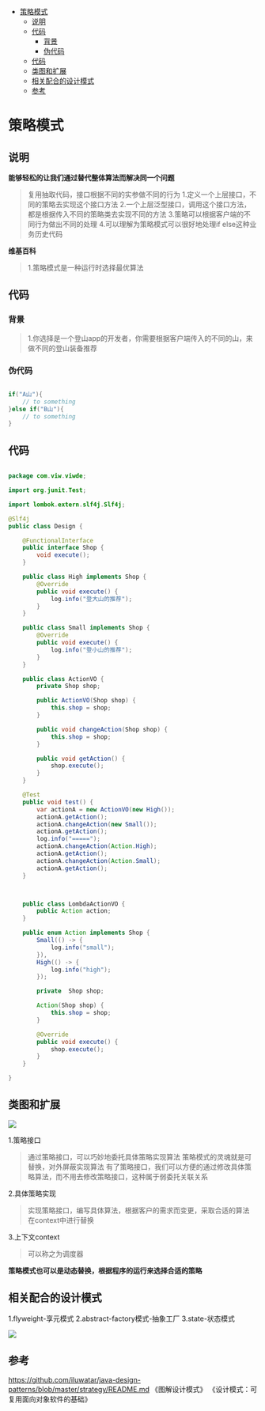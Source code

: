 
<!-- TOC -->

- [策略模式](#策略模式)
  - [说明](#说明)
  - [代码](#代码)
    - [背景](#背景)
    - [伪代码](#伪代码)
  - [代码](#代码-1)
  - [类图和扩展](#类图和扩展)
  - [相关配合的设计模式](#相关配合的设计模式)
  - [参考](#参考)

<!-- /TOC -->
# 策略模式



## 说明

**能够轻松的让我们通过替代整体算法而解决同一个问题**

> 复用抽取代码，接口根据不同的实参做不同的行为
> 1.定义一个上层接口，不同的策略去实现这个接口方法
> 2.一个上层泛型接口，调用这个接口方法，都是根据传入不同的策略类去实现不同的方法
> 3.策略可以根据客户端的不同行为做出不同的处理
> 4.可以理解为策略模式可以很好地处理if else这种业务历史代码

**维基百科**

> 1.策略模式是一种运行时选择最优算法


## 代码


### 背景

> 1.你选择是一个登山app的开发者，你需要根据客户端传入的不同的山，来做不同的登山装备推荐


### 伪代码

```java

if("A山"){
    // to something
}else if("B山"){
    // to something
}

```

## 代码

```java

package com.viw.viwde;

import org.junit.Test;

import lombok.extern.slf4j.Slf4j;

@Slf4j
public class Design {

    @FunctionalInterface
    public interface Shop {
        void execute();
    }

    public class High implements Shop {
        @Override
        public void execute() {
            log.info("登大山的推荐");
        }
    }

    public class Small implements Shop {
        @Override
        public void execute() {
            log.info("登小山的推荐");
        }
    }

    public class ActionVO {
        private Shop shop;

        public ActionVO(Shop shop) {
            this.shop = shop;
        }

        public void changeAction(Shop shop) {
            this.shop = shop;
        }

        public void getAction() {
            shop.execute();
        }
    }

    @Test
    public void test() {
        var actionA = new ActionVO(new High());
        actionA.getAction();
        actionA.changeAction(new Small());
        actionA.getAction();
        log.info("=====");
        actionA.changeAction(Action.High);
        actionA.getAction();
        actionA.changeAction(Action.Small);
        actionA.getAction();
    }



    public class LombdaActionVO {
        public Action action;
    }

    public enum Action implements Shop {
        Small(() -> {
            log.info("small");
        }),
        High(() -> {
            log.info("high");
        });

        private  Shop shop;

        Action(Shop shop) {
            this.shop = shop;
        }

        @Override
        public void execute() {
            shop.execute();
        }
    }

}

```

## 类图和扩展

![](https://xiaoboblog-bucket.oss-cn-hangzhou.aliyuncs.com/blog/20220712122539.png)

1.策略接口
> 通过策略接口，可以巧妙地委托具体策略实现算法
> 策略模式的灵魂就是可替换，对外屏蔽实现算法
> 有了策略接口，我们可以方便的通过修改具体策略算法，而不用去修改策略接口，这种属于弱委托关联关系


2.具体策略实现
> 实现策略接口，编写具体算法，根据客户的需求而变更，采取合适的算法
> 在context中进行替换

3.上下文context
> 可以称之为调度器

**策略模式也可以是动态替换，根据程序的运行来选择合适的策略**

## 相关配合的设计模式

1.flyweight-享元模式
2.abstract-factory模式-抽象工厂
3.state-状态模式

![](https://xiaoboblog-bucket.oss-cn-hangzhou.aliyuncs.com/blog/20220712124910.png)

## 参考

https://github.com/iluwatar/java-design-patterns/blob/master/strategy/README.md
《图解设计模式》
《设计模式：可复用面向对象软件的基础》


